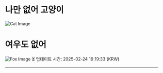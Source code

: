 
# 나만 없어 고양이

![Cat Image](https://cdn2.thecatapi.com/images/5ij.jpg)

# 여우도 없어
![Fox Image](https://randomfox.ca/images/20.jpg)
⏳ 업데이트 시간: 2025-02-24 19:19:33 (KRW)

---
